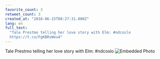 ```yaml
---
favorite_count: 3
retweet_count: 3
created_at: "2018-06-15T08:27:31.000Z"
lang: en
full_text:
  "Tale Prestmo telling her love story with Elm: #ndcoslo
  https://t.co/FgKBRsWeu4"
---
```


Tale Prestmo telling her love story with Elm: #ndcoslo
![Embedded Photo](https://twitter-media-coderbyheart.s3.eu-north-1.amazonaws.com/1007540090443390977-DfuAXCnXkAEj5Rg.jpg)

